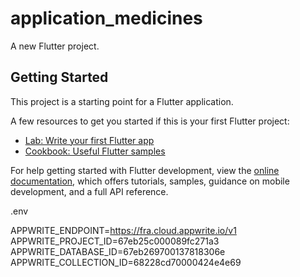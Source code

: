 # application_medicines

A new Flutter project.

## Getting Started

This project is a starting point for a Flutter application.

A few resources to get you started if this is your first Flutter project:

- [Lab: Write your first Flutter app](https://docs.flutter.dev/get-started/codelab)
- [Cookbook: Useful Flutter samples](https://docs.flutter.dev/cookbook)

For help getting started with Flutter development, view the
[online documentation](https://docs.flutter.dev/), which offers tutorials,
samples, guidance on mobile development, and a full API reference.

.env

APPWRITE_ENDPOINT=https://fra.cloud.appwrite.io/v1
APPWRITE_PROJECT_ID=67eb25c000089fc271a3
APPWRITE_DATABASE_ID=67eb269700137818306e
APPWRITE_COLLECTION_ID=68228cd70000424e4e69